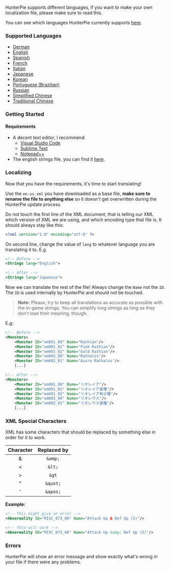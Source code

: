 HunterPie supports different languages, if you want to make your own localization file, please make sure to read this.

You can see which languages HunterPie currently supports [here](https://github.com/Haato3o/HunterPie/tree/master/HunterPie/Languages).

### Supported Languages
- [German](https://github.com/Haato3o/HunterPie/blob/master/HunterPie/Languages/de-de.xml)
- [English](https://github.com/Haato3o/HunterPie/blob/master/HunterPie/Languages/en-us.xml)
- [Spanish](https://github.com/Haato3o/HunterPie/blob/master/HunterPie/Languages/es-es.xml)
- [French](https://github.com/Haato3o/HunterPie/blob/master/HunterPie/Languages/fr-fr.xml)
- [Italian](https://github.com/Haato3o/HunterPie/blob/master/HunterPie/Languages/ita-it.xml)
- [Japanese](https://github.com/Haato3o/HunterPie/blob/master/HunterPie/Languages/jp-jp.xml)
- [Korean](https://github.com/Haato3o/HunterPie/blob/master/HunterPie/Languages/ko-kr.xml)
- [Portuguese (Brazilian)](https://github.com/Haato3o/HunterPie/blob/master/HunterPie/Languages/pt-br.xml)
- [Russian](https://github.com/Haato3o/HunterPie/blob/master/HunterPie/Languages/ru-ru.xml)
- [Simplified Chinese](https://github.com/Haato3o/HunterPie/blob/master/HunterPie/Languages/zh-cn.xml)
- [Traditional Chinese](https://github.com/Haato3o/HunterPie/blob/master/HunterPie/Languages/zh-tw.xml)

### Getting Started

#### Requirements

- A decent text editor, I recommend:
    - [Visual Studio Code](https://code.visualstudio.com/)
    - [Sublime Text](https://www.sublimetext.com/)
    - [Notepad++](https://notepad-plus-plus.org/)
- The english strings file, you can find it [here](https://github.com/Haato3o/HunterPie/blob/master/HunterPie/Languages/en-us.xml).

### Localizing

Now that you have the requirements, it's time to start translating!

Use the `en-us.xml` you have downloaded as a base file, **make sure to rename the file to anything else** so it doesn't get overwritten during the HunterPie update process.

Do not touch the first line of the XML document, that is telling our XML which version of XML we are using, and which encoding type that file is. It should always stay like this:

```xml
<?xml version="1.0" encoding="utf-8" ?>
```

On second line, change the value of `lang` to whatever language you are translating it to.
E.g
```xml
<!-- Before -->
<Strings lang="English">

<!-- After -->
<Strings lang="Japanese">
```

Now we can translate the rest of the file! Always change the `Name` not the `ID`. The `ID` is used internally by HunterPie and should not be touched. 
> **Note:** Please, try to keep all translations as accurate as possible with the in-game strings. You can simplify long strings as long as they don't lose their meaning, though.

E.g:
```xml
<!-- Before -->
<Monsters>
    <Monster ID="em001_00" Name="Rathian"/>
    <Monster ID="em001_01" Name="Pink Rathian"/>
    <Monster ID="em001_02" Name="Gold Rathian"/>
    <Monster ID="em002_00" Name="Rathalos"/>
    <Monster ID="em002_01" Name="Azure Rathalos"/>
    [...]

<!-- After -->
<Monsters>
    <Monster ID="em001_00" Name="リオレイア"/>
    <Monster ID="em001_01" Name="リオレイア亜種"/>
    <Monster ID="em001_02" Name="リオレイア希少種"/>
    <Monster ID="em002_00" Name="リオレウス"/>
    <Monster ID="em002_01" Name="リオレウス亜種"/>
    [...]
```

### XML Special Characters

XML has some characters that should be replaced by something else in order for it to work.

| Character | Replaced by
|:---------:| :---------: 
|     &     | `&amp;`
|     <     | `&lt;`
|     >     |  `&gt`
|     "     | `&quot;`
|     '     |  `&apos;`


**Example:**
```xml
<!-- This might give an error -->
<Abnormality ID="MISC_073_00" Name="Attack Up & Def Up (S)"/>

<!-- This will work -->
<Abnormality ID="MISC_073_00" Name="Attack Up &amp; Def Up (S)"/>
```

### Errors

HunterPie will show an error message and show exactly what's wrong in your file if there were any problems.